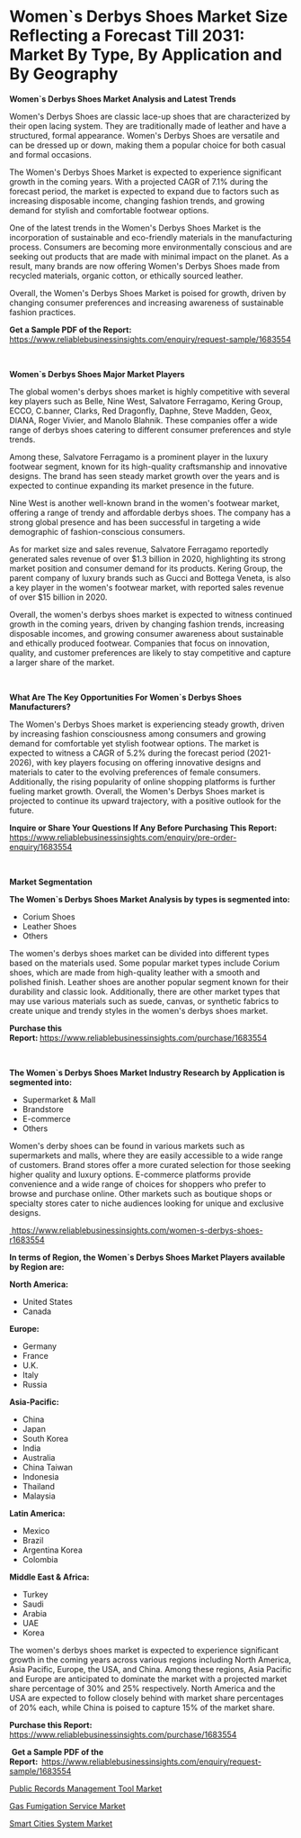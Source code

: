 <p><h1>Women`s Derbys Shoes Market Size Reflecting a Forecast Till 2031: Market By Type, By Application and By Geography</h1></p><p><strong>Women`s Derbys Shoes Market Analysis and Latest Trends</strong></p>
<p><p>Women's Derbys Shoes are classic lace-up shoes that are characterized by their open lacing system. They are traditionally made of leather and have a structured, formal appearance. Women's Derbys Shoes are versatile and can be dressed up or down, making them a popular choice for both casual and formal occasions.</p><p>The Women's Derbys Shoes Market is expected to experience significant growth in the coming years. With a projected CAGR of 7.1% during the forecast period, the market is expected to expand due to factors such as increasing disposable income, changing fashion trends, and growing demand for stylish and comfortable footwear options.</p><p>One of the latest trends in the Women's Derbys Shoes Market is the incorporation of sustainable and eco-friendly materials in the manufacturing process. Consumers are becoming more environmentally conscious and are seeking out products that are made with minimal impact on the planet. As a result, many brands are now offering Women's Derbys Shoes made from recycled materials, organic cotton, or ethically sourced leather.</p><p>Overall, the Women's Derbys Shoes Market is poised for growth, driven by changing consumer preferences and increasing awareness of sustainable fashion practices.</p></p>
<p><strong>Get a Sample PDF of the Report:&nbsp;</strong> <a href="https://www.reliablebusinessinsights.com/enquiry/request-sample/1683554">https://www.reliablebusinessinsights.com/enquiry/request-sample/1683554</a></p>
<p>&nbsp;</p>
<p><strong>Women`s Derbys Shoes Major Market Players</strong></p>
<p><p>The global women's derbys shoes market is highly competitive with several key players such as Belle, Nine West, Salvatore Ferragamo, Kering Group, ECCO, C.banner, Clarks, Red Dragonfly, Daphne, Steve Madden, Geox, DIANA, Roger Vivier, and Manolo Blahnik. These companies offer a wide range of derbys shoes catering to different consumer preferences and style trends.</p><p>Among these, Salvatore Ferragamo is a prominent player in the luxury footwear segment, known for its high-quality craftsmanship and innovative designs. The brand has seen steady market growth over the years and is expected to continue expanding its market presence in the future.</p><p>Nine West is another well-known brand in the women's footwear market, offering a range of trendy and affordable derbys shoes. The company has a strong global presence and has been successful in targeting a wide demographic of fashion-conscious consumers.</p><p>As for market size and sales revenue, Salvatore Ferragamo reportedly generated sales revenue of over $1.3 billion in 2020, highlighting its strong market position and consumer demand for its products. Kering Group, the parent company of luxury brands such as Gucci and Bottega Veneta, is also a key player in the women's footwear market, with reported sales revenue of over $15 billion in 2020.</p><p>Overall, the women's derbys shoes market is expected to witness continued growth in the coming years, driven by changing fashion trends, increasing disposable incomes, and growing consumer awareness about sustainable and ethically produced footwear. Companies that focus on innovation, quality, and customer preferences are likely to stay competitive and capture a larger share of the market.</p></p>
<p>&nbsp;</p>
<p><strong>What Are The Key Opportunities For Women`s Derbys Shoes Manufacturers?</strong></p>
<p><p>The Women's Derbys Shoes market is experiencing steady growth, driven by increasing fashion consciousness among consumers and growing demand for comfortable yet stylish footwear options. The market is expected to witness a CAGR of 5.2% during the forecast period (2021-2026), with key players focusing on offering innovative designs and materials to cater to the evolving preferences of female consumers. Additionally, the rising popularity of online shopping platforms is further fueling market growth. Overall, the Women's Derbys Shoes market is projected to continue its upward trajectory, with a positive outlook for the future.</p></p>
<p><strong>Inquire or Share Your Questions If Any Before Purchasing This Report:</strong> <a href="https://www.reliablebusinessinsights.com/enquiry/pre-order-enquiry/1683554">https://www.reliablebusinessinsights.com/enquiry/pre-order-enquiry/1683554</a></p>
<p>&nbsp;</p>
<p><strong>Market Segmentation</strong></p>
<p><strong>The Women`s Derbys Shoes Market Analysis by types is segmented into:</strong></p>
<p><ul><li>Corium Shoes</li><li>Leather Shoes</li><li>Others</li></ul></p>
<p><p>The women's derbys shoes market can be divided into different types based on the materials used. Some popular market types include Corium shoes, which are made from high-quality leather with a smooth and polished finish. Leather shoes are another popular segment known for their durability and classic look. Additionally, there are other market types that may use various materials such as suede, canvas, or synthetic fabrics to create unique and trendy styles in the women's derbys shoes market.</p></p>
<p><strong>Purchase this Report:&nbsp;</strong><a href="https://www.reliablebusinessinsights.com/purchase/1683554">https://www.reliablebusinessinsights.com/purchase/1683554</a></p>
<p>&nbsp;</p>
<p><strong>The Women`s Derbys Shoes Market Industry Research by Application is segmented into:</strong></p>
<p><ul><li>Supermarket & Mall</li><li>Brandstore</li><li>E-commerce</li><li>Others</li></ul></p>
<p><p>Women's derby shoes can be found in various markets such as supermarkets and malls, where they are easily accessible to a wide range of customers. Brand stores offer a more curated selection for those seeking higher quality and luxury options. E-commerce platforms provide convenience and a wide range of choices for shoppers who prefer to browse and purchase online. Other markets such as boutique shops or specialty stores cater to niche audiences looking for unique and exclusive designs.</p></p>
<p><a href="https://www.reliablebusinessinsights.com/women-s-derbys-shoes-r1683554">&nbsp;https://www.reliablebusinessinsights.com/women-s-derbys-shoes-r1683554</a></p>
<p><strong>In terms of Region, the Women`s Derbys Shoes Market Players available by Region are:</strong></p>
<p>
    <p> <strong> North America: </strong>
        <ul>
            <li>United States</li>
            <li>Canada</li>
        </ul>
        </p> 
    <p> <strong> Europe: </strong>
        <ul>
            <li>Germany</li>
            <li>France</li>
            <li>U.K.</li>
            <li>Italy</li>
            <li>Russia</li>
        </ul>
        </p> 
    <p> <strong> Asia-Pacific: </strong>
        <ul>
            <li>China</li>
            <li>Japan</li>
            <li>South Korea</li>
            <li>India</li>
            <li>Australia</li>
            <li>China Taiwan</li>
            <li>Indonesia</li>
            <li>Thailand</li>
            <li>Malaysia</li>
        </ul>
        </p> 
    <p> <strong> Latin America: </strong>
        <ul>
            <li>Mexico</li>
            <li>Brazil</li>
            <li>Argentina Korea</li>
            <li>Colombia</li>
        </ul>
        </p> 
    <p> <strong> Middle East & Africa: </strong>
        <ul>
            <li>Turkey</li>
            <li>Saudi</li>
            <li>Arabia</li>
            <li>UAE</li>
            <li>Korea</li>
        </ul>
    </p>
    </p>
<p><p>The women's derbys shoes market is expected to experience significant growth in the coming years across various regions including North America, Asia Pacific, Europe, the USA, and China. Among these regions, Asia Pacific and Europe are anticipated to dominate the market with a projected market share percentage of 30% and 25% respectively. North America and the USA are expected to follow closely behind with market share percentages of 20% each, while China is poised to capture 15% of the market share.</p></p>
<p><strong>Purchase this Report: </strong><a href="https://www.reliablebusinessinsights.com/purchase/1683554">https://www.reliablebusinessinsights.com/purchase/1683554</a></p>
<p>&nbsp;<strong>Get a Sample PDF of the Report:&nbsp;&nbsp;</strong><a href="https://www.reliablebusinessinsights.com/enquiry/request-sample/1683554">https://www.reliablebusinessinsights.com/enquiry/request-sample/1683554</a></p>
<p><strong></strong></p>
<p><p><a href="https://github.com/arionmp/Market-Research-Report-List-4/blob/main/public-records-management-tool-market.md">Public Records Management Tool Market</a></p><p><a href="https://view.publitas.com/reportprime-1/gas-fumigation-service-market-outlook-complete-industry-analysis-2024-to-2031/">Gas Fumigation Service Market</a></p><p><a href="https://github.com/SheilaBruen2023/Market-Research-Report-List-2/blob/main/smart-cities-system-market.md">Smart Cities System Market</a></p></p>